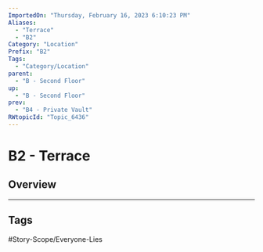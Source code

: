 ```yaml
---
ImportedOn: "Thursday, February 16, 2023 6:10:23 PM"
Aliases:
  - "Terrace"
  - "B2"
Category: "Location"
Prefix: "B2"
Tags:
  - "Category/Location"
parent:
  - "B - Second Floor"
up:
  - "B - Second Floor"
prev:
  - "B4 - Private Vault"
RWtopicId: "Topic_6436"
---
```

# B2 - Terrace
## Overview

---
## Tags
#Story-Scope/Everyone-Lies

